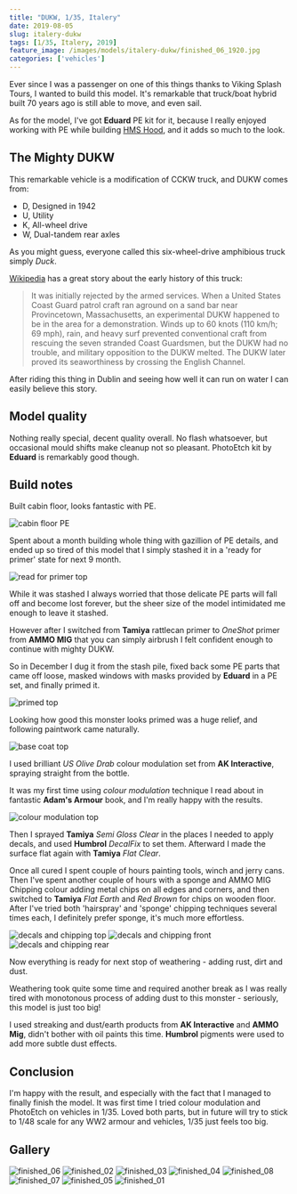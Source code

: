 ```yaml
---
title: "DUKW, 1/35, Italery"
date: 2019-08-05
slug: italery-dukw
tags: [1/35, Italery, 2019]
feature_image: /images/models/italery-dukw/finished_06_1920.jpg
categories: ['vehicles']
---
```


Ever since I was a passenger on one of this things thanks to Viking Splash Tours, I wanted to build this model.
It's remarkable that truck/boat hybrid built 70 years ago is still able to move, and even sail.

As for the model, I've got **Eduard** PE kit for it, because I really enjoyed working with PE while building [HMS Hood](/models/zvezda-hood/),
and it adds so much to the look.

## The Mighty DUKW

This remarkable vehicle is a modification of CCKW truck, and DUKW comes from:

* D, Designed in 1942
* U, Utility
* K, All-wheel drive
* W, Dual-tandem rear axles

As you might guess, everyone called this six-wheel-drive amphibious truck simply *Duck*. 

[Wikipedia](https://en.wikipedia.org/wiki/DUKW) has a great story about the early history of this truck:

> It was initially rejected by the armed services. When a United States Coast Guard patrol craft ran aground on a sand bar near Provincetown, Massachusetts, an experimental DUKW happened to be in the area for a demonstration. Winds up to 60 knots (110 km/h; 69 mph), rain, and heavy surf prevented conventional craft from rescuing the seven stranded Coast Guardsmen, but the DUKW had no trouble, and military opposition to the DUKW melted. The DUKW later proved its seaworthiness by crossing the English Channel.

After riding this thing in Dublin and seeing how well it can run on water I can easily believe this story.

## Model quality

Nothing really special, decent quality overall. No flash whatsoever, but occasional mould shifts make cleanup not so pleasant.
PhotoEtch kit by **Eduard** is remarkably good though.

## Build notes

Built cabin floor, looks fantastic with PE.

![cabin floor PE](/images/models/italery-dukw/01_cabin_floor_pe_1920.jpg)


Spent about a month building whole thing with gazillion of PE details,
and ended up so tired of this model that I simply stashed it in a 'ready for primer' state for next 9 month.

![read for primer top](/images/models/italery-dukw/03_ready_for_primer_top_1920.jpg)


While it was stashed I always worried that those delicate PE parts will fall off and become lost forever, but the sheer size of the model intimidated me enough to leave it stashed.

However after I switched from **Tamiya** rattlecan primer to *OneShot* primer from **AMMO MIG** that you can simply airbrush I felt confident enough to continue with mighty DUKW.

So in December I dug it from the stash pile, fixed back some PE parts that came off loose, masked windows with masks provided by **Eduard** in a PE set, and finally primed it.


![primed top](/images/models/italery-dukw/05_primed_top_1920.jpg)

Looking how good this monster looks primed was a huge relief, and following paintwork came naturally.

![base coat top](/images/models/italery-dukw/07_base_coat_top_1920.jpg)

I used brilliant *US Olive Drab* colour modulation set from **AK Interactive**, spraying straight from the bottle.

It was my first time using *colour modulation* technique I read about in fantastic **Adam's Armour** book, and I'm really happy with the results.

![colour modulation top](/images/models/italery-dukw/08_colour_modulation_top_1920.jpg)


Then I sprayed **Tamiya** *Semi Gloss Clear* in the places I needed to apply decals, and used **Humbrol** *DecalFix* to set them. Afterward I made the surface flat again with **Tamiya** *Flat Clear*.

Once all cured I spent couple of hours painting tools, winch and jerry cans.
Then I've spent another couple of hours with a sponge and AMMO MIG Chipping colour adding metal chips on all edges and corners,
and then switched to **Tamiya** *Flat Earth* and *Red Brown* for chips on wooden floor.
After I've tried both 'hairspray' and 'sponge' chipping techniques several times each, I definitely prefer sponge, it's much more effortless.


![decals and chipping top](/images/models/italery-dukw/09_decals_and_chipping_top_1920.jpg)
![decals and chipping front](/images/models/italery-dukw/10_decals_and_chipping_front_1920.jpg)
![decals and chipping rear](/images/models/italery-dukw/11_decals_and_chipping_rear_1920.jpg)

Now everything is ready for next stop of weathering - adding rust, dirt and dust.

Weathering took quite some time and required another break as I was really tired with monotonous process of adding dust to this monster -
seriously, this model is just too big!

I used streaking and dust/earth products from **AK Interactive** and **AMMO Mig**, didn't bother with oil paints this time.
**Humbrol** pigments were used to add more subtle dust effects.

## Conclusion

I'm happy with the result, and especially with the fact that I managed to finally finish the model.
It was first time I tried colour modulation and PhotoEtch on vehicles in 1/35.
Loved both parts, but in future will try to stick to 1/48 scale for any WW2 armour and vehicles, 1/35 just feels too big.

## Gallery

![finished_06](/images/models/italery-dukw/finished_06_1920.jpg)
![finished_02](/images/models/italery-dukw/finished_02_1920.jpg)
![finished_03](/images/models/italery-dukw/finished_03_1920.jpg)
![finished_04](/images/models/italery-dukw/finished_04_1920.jpg)
![finished_08](/images/models/italery-dukw/finished_08_1920.jpg)
![finished_07](/images/models/italery-dukw/finished_07_1920.jpg)
![finished_05](/images/models/italery-dukw/finished_05_1920.jpg)
![finished_01](/images/models/italery-dukw/finished_01_1920.jpg)
